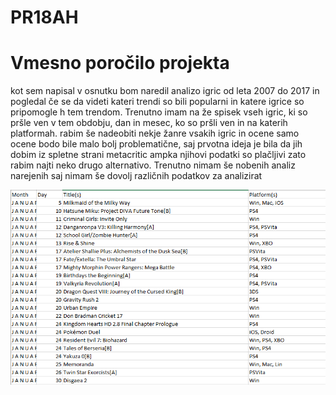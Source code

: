 # PR18AH
# Vmesno poročilo projekta
kot sem napisal v osnutku bom naredil analizo igric od leta 2007 do 2017 in pogledal če se da videti kateri trendi so bili popularni in 
katere igrice so pripomogle h tem trendom. Trenutno imam na že spisek vseh igric, ki so pršle ven v tem obdobju, dan in mesec, ko so pršli ven in na katerih platformah. rabim še nadeobiti nekje žanre vsakih igric in ocene samo ocene bodo bile malo bolj problematične, saj prvotna ideja je bila da jih dobim iz spletne strani metacritic ampka njihovi podatki so plačljivi zato rabim najti neko drugo alternativo. Trenutno nimam še nobenih analiz narejenih saj nimam še dovolj različnih podatkov za analizirat

<p align="center">
  <img src="slikaprojekta1.png"/>
</p>
